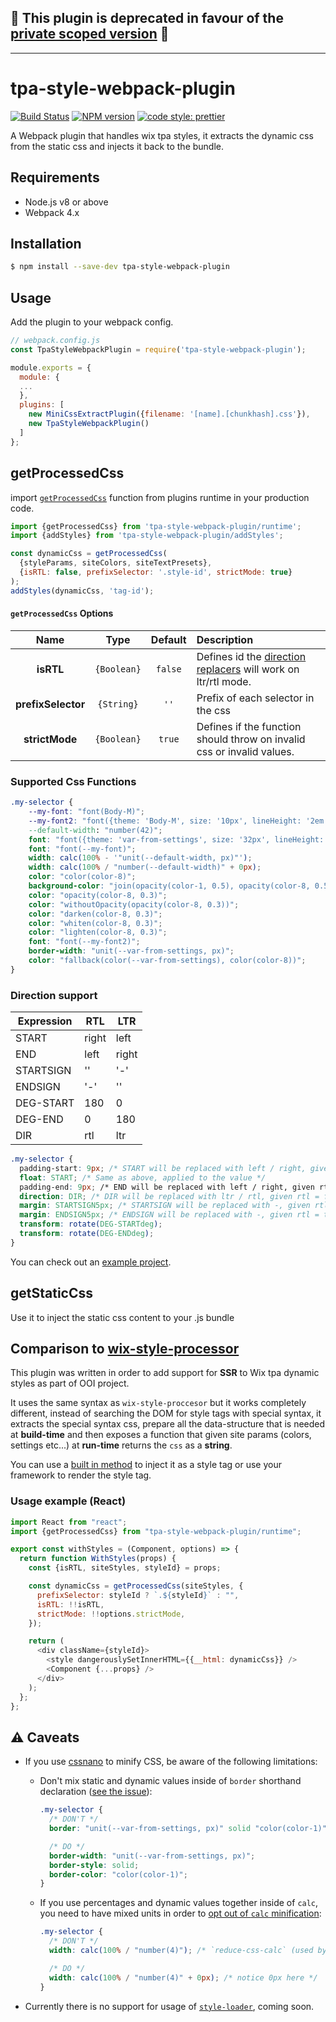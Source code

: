 ## 🚧 This plugin is deprecated in favour of the [private scoped version](https://github.com/wix-private/tpa-style-webpack-plugin) 🚧
---

# tpa-style-webpack-plugin


[![Build Status][ci-img]][ci] [![NPM version][npm-img]][npm] [![code style: prettier][prettier-img]][prettier]

[prettier-img]: https://img.shields.io/badge/code_style-prettier-ff69b4.svg?style=flat
[prettier]: https://github.com/prettier/prettier
[ci-img]: https://travis-ci.org/wix-incubator/tpa-style-webpack-plugin.svg?branch=master
[ci]: https://travis-ci.org/wix-incubator/tpa-style-webpack-plugin
[npm-img]: https://img.shields.io/npm/v/tpa-style-webpack-plugin.svg
[npm]: https://www.npmjs.com/package/tpa-style-webpack-plugin

A Webpack plugin that handles wix tpa styles, it extracts the dynamic css from the static css and injects it back to the bundle.

## Requirements

- Node.js v8 or above
- Webpack 4.x

## Installation

```sh
$ npm install --save-dev tpa-style-webpack-plugin
```

## Usage

Add the plugin to your webpack config.

<!-- prettier-ignore-start -->
```js
// webpack.config.js
const TpaStyleWebpackPlugin = require('tpa-style-webpack-plugin');

module.exports = {
  module: {
  ...
  },
  plugins: [
    new MiniCssExtractPlugin({filename: '[name].[chunkhash].css'}),
    new TpaStyleWebpackPlugin()
  ]
};
```

## getProcessedCss
import [`getProcessedCss`](https://github.com/wix-incubator/tpa-style-webpack-plugin/blob/master/src/runtime/main.ts#L21) function from plugins runtime in your production code.

```js
import {getProcessedCss} from 'tpa-style-webpack-plugin/runtime';
import {addStyles} from 'tpa-style-webpack-plugin/addStyles';

const dynamicCss = getProcessedCss(
  {styleParams, siteColors, siteTextPresets},
  {isRTL: false, prefixSelector: '.style-id', strictMode: true}
);
addStyles(dynamicCss, 'tag-id');
```
<!-- prettier-ignore-end -->

#### `getProcessedCss` Options

|        Name        |    Type     | Default | Description                                                                         |
| :----------------: | :---------: | :-----: | :---------------------------------------------------------------------------------- |
|     **isRTL**      | `{Boolean}` | `false` | Defines id the [direction replacers](#direction-support) will work on ltr/rtl mode. |
| **prefixSelector** | `{String}`  |  `''`   | Prefix of each selector in the css                                                  |
|   **strictMode**   | `{Boolean}` | `true`  | Defines if the function should throw on invalid css or invalid values.              |

### Supported Css Functions

```css
.my-selector {
    --my-font: "font(Body-M)";                                              /* define a custom variable with a default value */
    --my-font2: "font({theme: 'Body-M', size: '10px', lineHeight: '2em', weight: 'bold', style:'italic'})"     /* will use Body-M as base font and override the given attributes */
    --default-width: "number(42)";                                          /* define a numeric custom var */
    font: "font({theme: 'var-from-settings', size: '32px', lineHeight: '40px'})"; /* will use var-from-settings as base font and override the given attributes */
    font: "font(--my-font)";                                                /* assign a dynamic font value from a custom var */
    width: calc(100% - '"unit(--default-width, px)"');                      /* assign a dynamic numeric value from a custom var */
    width: calc(100% / "number(--default-width)" + 0px);                    /* assign a dynamic numeric value from a custom var */
    color: "color(color-8)";                                                /* assign a color from the site's palette */
    background-color: "join(opacity(color-1, 0.5), opacity(color-8, 0.5))"; /* blends 2 colors */
    color: "opacity(color-8, 0.3)";                                         /* add opacity to a site palette color */
    color: "withoutOpacity(opacity(color-8, 0.3))";                         /* will remove the opacity of site palette color */
    color: "darken(color-8, 0.3)";                                          /* make a darken version of site palette color */
    color: "whiten(color-8, 0.3)";                                          /* make a whiten version of site palette color - Mix the color with pure white, from 0 to 100 */
    color: "lighten(color-8, 0.3)";                                         /* make a lighten version of site palette color - from 0 to 100. Providing 100 will always return white */
    font: "font(--my-font2)";                                               /* will use the overridden default unless it was defined in settings  */
    border-width: "unit(--var-from-settings, px)";                          /* will produce border-width: 42px */
    color: "fallback(color(--var-from-settings), color(color-8))";          /* will return the first none falsy value from left to right */
}
```

### Direction support

| Expression | RTL   | LTR   |
| ---------- | ----- | ----- |
| START      | right | left  |
| END        | left  | right |
| STARTSIGN  | ''    | '-'   |
| ENDSIGN    | '-'   | ''    |
| DEG-START  | 180   | 0     |
| DEG-END    | 0     | 180   |
| DIR        | rtl   | ltr   |

```css
.my-selector {
  padding-start: 9px; /* START will be replaced with left / right, given rtl = false / true */
  float: START; /* Same as above, applied to the value */
  padding-end: 9px; /* END will be replaced with left / right, given rtl = true / false */
  direction: DIR; /* DIR will be replaced with ltr / rtl, given rtl = false / true */
  margin: STARTSIGN5px; /* STARTSIGN will be replaced with -, given rtl = false, and will be removed for rtl = true */
  margin: ENDSIGN5px; /* ENDSIGN will be replaced with -, given rtl = true, and will be removed for rtl = false */
  transform: rotate(DEG-STARTdeg);
  transform: rotate(DEG-ENDdeg);
}
```

You can check out an [example project](https://github.com/felixmosh/extract-tpa-style-test).

## getStaticCss

Use it to inject the static css content to your .js bundle

## Comparison to [wix-style-processor](https://github.com/wix/wix-style-processor)

This plugin was written in order to add support for **SSR** to Wix tpa dynamic styles as part of OOI project.

It uses the same syntax as `wix-style-proccesor` but it works completely different, instead of searching the DOM for style tags with special syntax, it extracts the special syntax css, prepare all the data-structure that is needed at **build-time** and then exposes a function that given site params (colors, settings etc...) at **run-time** returns the `css` as a **string**.

You can use a [built in method](https://github.com/wix-incubator/tpa-style-webpack-plugin/blob/master/addStyles.js#L34) to inject it as a style tag or use your framework to render the style tag.

### Usage example (React)

```javascript
import React from "react";
import {getProcessedCss} from "tpa-style-webpack-plugin/runtime";

export const withStyles = (Component, options) => {
  return function WithStyles(props) {
    const {isRTL, siteStyles, styleId} = props;

    const dynamicCss = getProcessedCss(siteStyles, {
      prefixSelector: styleId ? `.${styleId}` : "",
      isRTL: !!isRTL,
      strictMode: !!options.strictMode,
    });

    return (
      <div className={styleId}>
        <style dangerouslySetInnerHTML={{__html: dynamicCss}} />
        <Component {...props} />
      </div>
    );
  };
};
```

## ⚠️ Caveats

- If you use [cssnano](https://cssnano.co/) to minify CSS, be aware of the following limitations:

  - Don't mix static and dynamic values inside of `border` shorthand declaration ([see the issue](https://github.com/cssnano/cssnano/issues/402)):

    ```css
    .my-selector {
      /* DON'T */
      border: "unit(--var-from-settings, px)" solid "color(color-1)"; /* `cssnano` will remove the dynamic values, and it will become "border: solid;" */

      /* DO */
      border-width: "unit(--var-from-settings, px)";
      border-style: solid;
      border-color: "color(color-1)";
    }
    ```

  - If you use percentages and dynamic values together inside of `calc`, you need to have mixed units in order to [opt out of `calc` minification](https://github.com/MoOx/reduce-css-calc/pull/9/files#diff-168726dbe96b3ce427e7fedce31bb0bcR54):

    ```css
    .my-selector {
      /* DON'T */
      width: calc(100% / "number(4)"); /* `reduce-css-calc` (used by `cssnano`) will transform it to "calc(1 / 4)" */

      /* DO */
      width: calc(100% / "number(4)" + 0px); /* notice 0px here */
    }
    ```

- Currently there is no support for usage of [`style-loader`](https://github.com/webpack-contrib/style-loader), coming soon.
